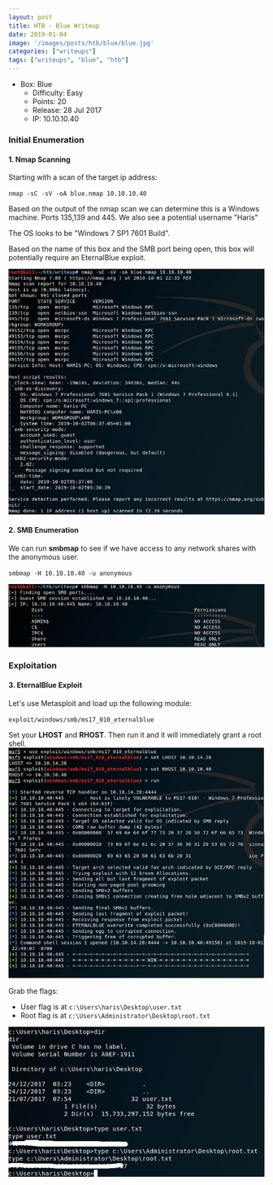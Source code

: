 ```yaml
---
layout: post
title: HTB - Blue Writeup
date: 2019-01-04
image: '/images/posts/htb/blue/blue.jpg'
categories: ["writeups"]
tags: ["writeups", "blue", "htb"]
---
```


* Box: Blue
  - Difficulty: Easy
  - Points: 20
  - Release: 28 Jul 2017
  - IP: 10.10.10.40

### Initial Enumeration

#### 1. Nmap Scanning

Starting with a scan of the target ip address:

`nmap -sC -sV -oA blue.nmap 10.10.10.40`

Based on the output of the nmap scan we can determine this is a Windows machine. Ports 135,139 and 445.
We also see a potential username "Haris"

The OS looks to be "Windows 7 SP1 7601 Build".

Based on the name of this box and the SMB port being open, this box will potentially require an EternalBlue exploit.

<img src="/images/posts/htb/blue/blue1.jpg">

#### 2. SMB Enumeration

We can run **smbmap** to see if we have access to any network shares with the anonymous user.

`smbmap -H 10.10.10.40 -u anonymous`

<img src="/images/posts/htb/blue/blue2.jpg">

### Exploitation

#### 3. EternalBlue Exploit

Let's use Metasploit and load up the following module:

`exploit/windows/smb/ms17_010_eternalblue`

Set your **LHOST** and **RHOST**. Then run it and it will immediately grant a root shell.
<img src="/images/posts/htb/blue/blue3.jpg">

Grab the flags:

- User flag is at `c:\Users\haris\Desktop\user.txt`
- Root flag is at `c:\Users\Administrator\Desktop\root.txt`

<img src="/images/posts/htb/blue/blue4.jpg">
